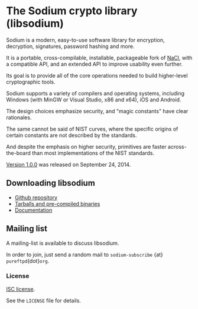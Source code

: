 # The Sodium crypto library (libsodium)

Sodium is a modern, easy-to-use software library for encryption, decryption, signatures, password hashing and more.

It is a portable, cross-compilable, installable, packageable fork of [NaCl](http://nacl.cr.yp.to/), with a compatible API, and an
extended API to improve usability even further.

Its goal is to provide all of the core operations needed to build higher-level cryptographic tools.

Sodium supports a variety of compilers and operating systems,
including Windows (with MinGW or Visual Studio, x86 and x64), iOS and Android.

The design choices emphasize security, and "magic constants" have clear rationales.

The same cannot be said of NIST curves, where the specific origins of
certain constants are not described by the standards.

And despite the emphasis on higher security, primitives are faster
across-the-board than most implementations of the NIST standards.

[Version 1.0.0](https://github.com/jedisct1/libsodium/releases) was released on September 24, 2014.

## Downloading libsodium

- [Github repository](https://github.com/jedisct1/libsodium)
- [Tarballs and pre-compiled binaries](http://download.libsodium.org/libsodium/releases/)
- [Documentation](http://doc.libsodium.org)

## Mailing list

A mailing-list is available to discuss libsodium.

In order to join, just send a random mail to `sodium-subscribe` {at}
`pureftpd`{dot}`org`.

### License

[ISC license](http://en.wikipedia.org/wiki/ISC_license).

See the `LICENSE` file for details.
